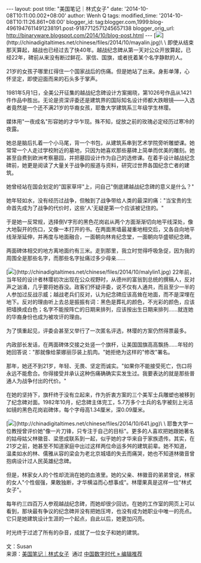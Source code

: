 --- layout: post title: "美国笔记｜林式女子" date:
'2014-10-08T10:11:00.002+08:00' author: Wenh Q tags: modified\_time:
'2014-10-08T10:11:26.861+08:00' blogger\_id:
tag:blogger.com,1999:blog-4961947611491238191.post-9187712571245657138
blogger\_orig\_url:
http://binaryware.blogspot.com/2014/10/blog-post.html ---
[![](https://images-blogger-opensocial.googleusercontent.com/gadgets/proxy?url=http%3A%2F%2Fchinadigitaltimes.net%2Fchinese%2Ffiles%2F2014%2F10%2Fmayalin.jpg&container=blogger&gadget=a&rewriteMime=image%2F*)](http://chinadigitaltimes.net/chinese/files/2014/10/mayalin.jpg)\
\
即使从结束那天算起，越战也已经过去了快40年。越战纪念碑从第一天对公众开放算起，已经22年，碑前从来没有断过鲜花、家信、国旗，或者抚着某个名字静默的人。\
\
21岁的女孩子哪里扛得住一个国家战后的伤痛。但是她站了出来。身影单薄，心怀坚定，即使迎面而来的石头多于掌声。\
\
1981年5月1日，全美公开征集的越战纪念碑设计方案揭晓，第1026号作品从1421件作品中胜出。无论是资深评委还是建筑界的国际知名设计师都大跌眼镜——入选者竟然是一个还不满21岁的华裔女孩，耶鲁大学建筑系三年级学生林璎。\
\
媒体用"一夜成名"形容她的才华乍现。殊不知，绽放之前的玫瑰必定经历过寒冷的夜露。\
\
她总是脑后扎着一个小马尾，背一个书包，从建筑系串到艺术学院旁听雕塑课。她常常一个人走过学校附近的墓地，只因为她喜欢那些墓碑上简单而优美的雕刻。她甚至自费到欧洲考察墓园，并把墓园设计作为自己的选修课。在着手设计越战纪念碑前，她更是阅读了大量关于战争的报道与资料，研究过世界各国纪念亡者的建筑。\
\
她曾经站在国会划定的"国家草坪"上，问自己"倒底建越战纪念碑的意义是什么？"\
\
她年轻如水，没有经历过战争，但触到了战争带给人类的最深的痛："当宝贵的生命首先成为了战争的代价时，这些'人'无疑是第一个应该被记住的。"\
\
于是她一反常规，选择倒V字形的黑色花岗岩从两个方面渐渐切向地平线深处，像大地裂开的伤口，又像一本打开的书。在两面黑墙最凝重地相交后，又各自向地平线渐渐延伸，并再度与地面融合，一面朝向林肯纪念堂，一面朝向华盛顿纪念碑。\
\
两面碑体相交的地方离地面约有三米。走到那里，我立时觉得呼吸急促，因为我的周围全是那些名字，而那些名字扯痛过多少母亲……\
\
[![](https://images-blogger-opensocial.googleusercontent.com/gadgets/proxy?url=http%3A%2F%2Fchinadigitaltimes.net%2Fchinese%2Ffiles%2F2014%2F10%2Fmalylin1.jpg&container=blogger&gadget=a&rewriteMime=image%2F*)](http://chinadigitaltimes.net/chinese/files/2014/10/malylin1.jpg)
22年前，当年轻的设计者林璎初次出现在公众视野时，从德州的富翁到总统的撰稿人，反对声之汹涌，几乎要将她吞没。政客们怀疑评委，说不仅有人通共，而且至少一半的人参加过反战示威；越战老兵们反对，认为纪念碑应该高耸在地面，而不是深埋在地下。反对的理由听上去总是振振有词：黑色是葬礼的颜色，不光彩的颜色，应该把墙换成白色；名字不能按阵亡的日期来排列，应该按出生日期来排列……就连她的华裔身份也成为被攻讦的理由。\
\
为了慎重起见，评委会甚至又举行了一次匿名评选，林璎的方案仍然得票最多。\
\
内政部长发话，在两面碑体交接之处竖一个旗杆，让美国国旗高高飘扬……年轻的她回答说："那就像给蒙娜丽莎装上肌肉。"她拒绝为这样的"修改"署名。\
\
那年，她还不到21岁，年轻、无畏、坚定而诚实。"如果你不能接受死亡，伤口将永远不能愈合。你得接受并承认这种伤痛确确实实发生过。我要表达的就是那些普通人为战争付出的代价。"\
\
在她的坚持下，旗杆终于没有立起来，作为折衷方案的三个美军士兵雕塑也被移到了纪念碑对面。1982年10月，纪念碑主体完工，5.7万多个士兵的名字被刻上光洁如镜的黑色花岗岩碑体，每个字母高1.34厘米，深0.09厘米。\
\
[![](https://images-blogger-opensocial.googleusercontent.com/gadgets/proxy?url=http%3A%2F%2Fchinadigitaltimes.net%2Fchinese%2Ffiles%2F2014%2F10%2F641.jpg&container=blogger&gadget=a&rewriteMime=image%2F*)](http://chinadigitaltimes.net/chinese/files/2014/10/641.jpg)\
\
耶鲁大学一位教授曾评价她"像一片刀锋，只专注于自己的目标"。更多的人喜欢把她跟她著名的姑母姑父林徽音、梁思成联系到一起，似乎她的才华来自于家族遗传。其实，在21岁之前，她甚至不知道家庭中出过这样两位命运多舛的建筑前辈。她不知道，温柔如水的林、儒雅从容的梁会为老北京城墙的失去而痛哭，她也不知道林徽音曾抱病设计过人民英雄纪念碑。\
\
但是，林家女人的个性却流淌在她的血液里。她的父亲、林徽音的弟弟曾说，林家的女人"个性倔强，果敢独断，才华横溢而心想事成"。林璎果真是这样一位"林式女子"。\
\
每年约三四百万人参观越战纪念碑，而她却很少回访。在她的工作室的网页上可以看到，那块最有争议的纪念碑并没有把她压垮，也没有成为她职业中唯一的亮点。它只是她建筑设计生涯的一个起点，自此以后，她更加闪亮。\
\
时光终于过滤了所有的杂音，成就了一位女子和她的建筑。\
\
文：Susan
\
来源：[美国笔记｜林式女子](http://feedproxy.google.com/~r/chinagfwblog/~3/tLjxr_0Sj84/)  通过 [中国数字时代
»
编辑推荐](http://pipes.yahoo.com/pipes/pipe.info?_id=4ebbe79f06d4342d785a0cab9913dc0c)
